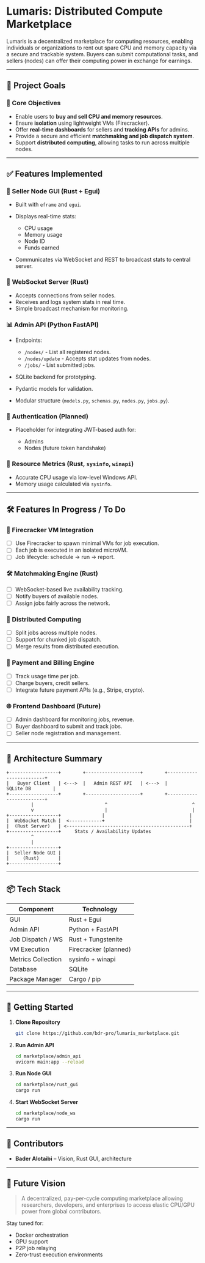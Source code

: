 # Lumaris: Distributed Compute Marketplace

Lumaris is a decentralized marketplace for computing resources, enabling individuals or organizations to rent out spare CPU and memory capacity via a secure and trackable system. Buyers can submit computational tasks, and sellers (nodes) can offer their computing power in exchange for earnings.

---

## 🚀 Project Goals

### 🔧 Core Objectives

* Enable users to **buy and sell CPU and memory resources**.
* Ensure **isolation** using lightweight VMs (Firecracker).
* Offer **real-time dashboards** for sellers and **tracking APIs** for admins.
* Provide a secure and efficient **matchmaking and job dispatch system**.
* Support **distributed computing**, allowing tasks to run across multiple nodes.

---

## ✅ Features Implemented

### 🧠 Seller Node GUI (Rust + Egui)

* Built with `eframe` and `egui`.
* Displays real-time stats:

  * CPU usage
  * Memory usage
  * Node ID
  * Funds earned
* Communicates via WebSocket and REST to broadcast stats to central server.

### 📡 WebSocket Server (Rust)

* Accepts connections from seller nodes.
* Receives and logs system stats in real time.
* Simple broadcast mechanism for monitoring.

### 📊 Admin API (Python FastAPI)

* Endpoints:

  * `/nodes/` - List all registered nodes.
  * `/nodes/update` - Accepts stat updates from nodes.
  * `/jobs/` - List submitted jobs.
* SQLite backend for prototyping.
* Pydantic models for validation.
* Modular structure (`models.py`, `schemas.py`, `nodes.py`, `jobs.py`).

### 🔐 Authentication (Planned)

* Placeholder for integrating JWT-based auth for:

  * Admins
  * Nodes (future token handshake)

### 🔄 Resource Metrics (Rust, `sysinfo`, `winapi`)

* Accurate CPU usage via low-level Windows API.
* Memory usage calculated via `sysinfo`.

---

## 🛠️ Features In Progress / To Do

### 🧪 Firecracker VM Integration

* [ ] Use Firecracker to spawn minimal VMs for job execution.
* [ ] Each job is executed in an isolated microVM.
* [ ] Job lifecycle: schedule -> run -> report.

### 🛠️ Matchmaking Engine (Rust)

* [ ] WebSocket-based live availability tracking.
* [ ] Notify buyers of available nodes.
* [ ] Assign jobs fairly across the network.

### 🔗 Distributed Computing

* [ ] Split jobs across multiple nodes.
* [ ] Support for chunked job dispatch.
* [ ] Merge results from distributed execution.

### 💸 Payment and Billing Engine

* [ ] Track usage time per job.
* [ ] Charge buyers, credit sellers.
* [ ] Integrate future payment APIs (e.g., Stripe, crypto).

### 🌐 Frontend Dashboard (Future)

* [ ] Admin dashboard for monitoring jobs, revenue.
* [ ] Buyer dashboard to submit and track jobs.
* [ ] Seller node registration and management.

---

## 🧱 Architecture Summary

```text
+------------------+        +--------------------+        +-------------------------+
|   Buyer Client   | <--->  |   Admin REST API   | <--->  |       SQLite DB        |
+------------------+        +--------------------+        +-------------------------+
         |                          ^                               ^
         v                          |                               |
+------------------+               |                               |
|  WebSocket Match |  <------------+                               |
|  (Rust Server)   | <---------------------------------------------+
+------------------+     Stats / Availability Updates
         ^
         |
+------------------+
|  Seller Node GUI |
|     (Rust)       |
+------------------+
```

---

## 📦 Tech Stack

| Component          | Technology            |
| ------------------ | --------------------- |
| GUI                | Rust + Egui           |
| Admin API          | Python + FastAPI      |
| Job Dispatch / WS  | Rust + Tungstenite    |
| VM Execution       | Firecracker (planned) |
| Metrics Collection | sysinfo + winapi      |
| Database           | SQLite                |
| Package Manager    | Cargo / pip           |

---

## 📝 Getting Started

1. **Clone Repository**

   ```bash
   git clone https://github.com/bdr-pro/lumaris_marketplace.git
   ```

2. **Run Admin API**

   ```bash
   cd marketplace/admin_api
   uvicorn main:app --reload
   ```

3. **Run Node GUI**

   ```bash
   cd marketplace/rust_gui
   cargo run
   ```

4. **Start WebSocket Server**

   ```bash
   cd marketplace/node_ws
   cargo run
   ```

---

## 🤝 Contributors

* **Bader Alotaibi** – Vision, Rust GUI, architecture

---

## 🔮 Future Vision

> A decentralized, pay-per-cycle computing marketplace allowing researchers, developers, and enterprises to access elastic CPU/GPU power from global contributors.

Stay tuned for:

* Docker orchestration
* GPU support
* P2P job relaying
* Zero-trust execution environments
